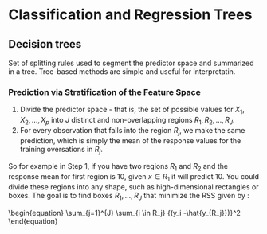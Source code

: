 # Classification and Regression Trees
## Decision trees
Set of splitting rules used to segment the predictor space and summarized in a tree. Tree-based methods are simple and useful for interpretatin.

### Prediction via Stratification of the Feature Space
1. Divide the predictor space - that is, the set of possible values for $X_1, X_2,...,X_p$ into $J$ distinct and non-overlapping regions $R_1, R_2,...,R_J$.
2. For every observation that falls into the region $R_j$, we make the same prediction, which is simply the mean of the response values for the training oversations in $R_j$.

So for example in Step 1, if you have two regions $R_1$ and $R_2$ and the response mean for first region is 10, given $x \in R_1$ it will predict 10.
You could divide these regions into any shape, such as high-dimensional rectangles or boxes.
The goal is to find boxes $R_1,...,R_J$ that minimize the RSS given by :

\begin{equation}
\sum_{j=1}^{J} \sum_{i \in R_j} {(y_i -\hat{y_{R_j}})}^2
\end{equation}
